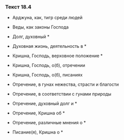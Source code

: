 ### Текст 18.4

- Арджуна, как, тигр среди людей

- Веды, как законы Господа

- Долг, духовный *

- Духовная жизнь, деятельность в *

- Кришна, Господь, верховное положение *

- Кришна, Господь, о(б), отречении

- Кришна, Господь, о(б), писаниях

- Отречение, в гунах нежества, страсти и благости

- Отречение, в соответствии с гунами природы

- Отречение, духовный долг и *

- Отречение, Кришна об *

- Отречение, различные мнения о *

- Писание(я), Кришна о *
	
